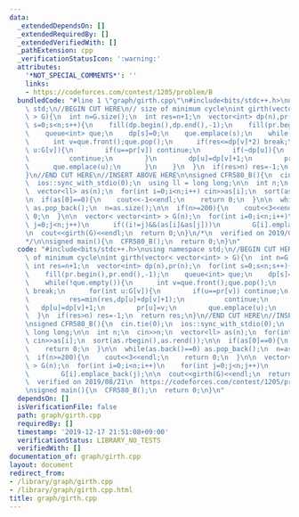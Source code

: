 ```yaml
---
data:
  _extendedDependsOn: []
  _extendedRequiredBy: []
  _extendedVerifiedWith: []
  _pathExtension: cpp
  _verificationStatusIcon: ':warning:'
  attributes:
    '*NOT_SPECIAL_COMMENTS*': ''
    links:
    - https://codeforces.com/contest/1205/problem/B
  bundledCode: "#line 1 \"graph/girth.cpp\"\n#include<bits/stdc++.h>\nusing namespace\
    \ std;\n//BEGIN CUT HERE\n// size of minimum cycle\nint girth(vector< vector<int>\
    \ > G){\n  int n=G.size();\n  int res=n+1;\n  vector<int> dp(n),pr(n);\n  for(int\
    \ s=0;s<n;s++){\n    fill(dp.begin(),dp.end(),-1);\n    fill(pr.begin(),pr.end(),-1);\n\
    \    queue<int> que;\n    dp[s]=0;\n    que.emplace(s);\n    while(!que.empty()){\n\
    \      int v=que.front();que.pop();\n      if(res<=dp[v]*2) break;\n      for(int\
    \ u:G[v]){\n        if(u==pr[v]) continue;\n        if(~dp[u]){\n          res=min(res,dp[u]+dp[v]+1);\n\
    \          continue;\n        }\n        dp[u]=dp[v]+1;\n        pr[u]=v;\n  \
    \      que.emplace(u);\n      }\n    }\n  }\n  if(res>n) res=-1;\n  return res;\n\
    }\n//END CUT HERE\n//INSERT ABOVE HERE\n\nsigned CFR580_B(){\n  cin.tie(0);\n\
    \  ios::sync_with_stdio(0);\n  using ll = long long;\n\n  int n;\n  cin>>n;\n\
    \  vector<ll> as(n);\n  for(int i=0;i<n;i++) cin>>as[i];\n  sort(as.rbegin(),as.rend());\n\
    \n  if(as[0]==0){\n    cout<<-1<<endl;\n    return 0;\n  }\n\n  while(as.back()==0)\
    \ as.pop_back();\n  n=as.size();\n\n  if(n>=200){\n    cout<<3<<endl;\n    return\
    \ 0;\n  }\n\n  vector< vector<int> > G(n);\n  for(int i=0;i<n;i++)\n    for(int\
    \ j=0;j<n;j++)\n      if((i!=j)&&(as[i]&as[j]))\n        G[i].emplace_back(j);\n\
    \n  cout<<girth(G)<<endl;\n  return 0;\n}\n/*\n  verified on 2019/08/21\n  https://codeforces.com/contest/1205/problem/B\n\
    */\n\nsigned main(){\n  CFR580_B();\n  return 0;\n}\n"
  code: "#include<bits/stdc++.h>\nusing namespace std;\n//BEGIN CUT HERE\n// size\
    \ of minimum cycle\nint girth(vector< vector<int> > G){\n  int n=G.size();\n \
    \ int res=n+1;\n  vector<int> dp(n),pr(n);\n  for(int s=0;s<n;s++){\n    fill(dp.begin(),dp.end(),-1);\n\
    \    fill(pr.begin(),pr.end(),-1);\n    queue<int> que;\n    dp[s]=0;\n    que.emplace(s);\n\
    \    while(!que.empty()){\n      int v=que.front();que.pop();\n      if(res<=dp[v]*2)\
    \ break;\n      for(int u:G[v]){\n        if(u==pr[v]) continue;\n        if(~dp[u]){\n\
    \          res=min(res,dp[u]+dp[v]+1);\n          continue;\n        }\n     \
    \   dp[u]=dp[v]+1;\n        pr[u]=v;\n        que.emplace(u);\n      }\n    }\n\
    \  }\n  if(res>n) res=-1;\n  return res;\n}\n//END CUT HERE\n//INSERT ABOVE HERE\n\
    \nsigned CFR580_B(){\n  cin.tie(0);\n  ios::sync_with_stdio(0);\n  using ll =\
    \ long long;\n\n  int n;\n  cin>>n;\n  vector<ll> as(n);\n  for(int i=0;i<n;i++)\
    \ cin>>as[i];\n  sort(as.rbegin(),as.rend());\n\n  if(as[0]==0){\n    cout<<-1<<endl;\n\
    \    return 0;\n  }\n\n  while(as.back()==0) as.pop_back();\n  n=as.size();\n\n\
    \  if(n>=200){\n    cout<<3<<endl;\n    return 0;\n  }\n\n  vector< vector<int>\
    \ > G(n);\n  for(int i=0;i<n;i++)\n    for(int j=0;j<n;j++)\n      if((i!=j)&&(as[i]&as[j]))\n\
    \        G[i].emplace_back(j);\n\n  cout<<girth(G)<<endl;\n  return 0;\n}\n/*\n\
    \  verified on 2019/08/21\n  https://codeforces.com/contest/1205/problem/B\n*/\n\
    \nsigned main(){\n  CFR580_B();\n  return 0;\n}\n"
  dependsOn: []
  isVerificationFile: false
  path: graph/girth.cpp
  requiredBy: []
  timestamp: '2019-12-17 21:51:08+09:00'
  verificationStatus: LIBRARY_NO_TESTS
  verifiedWith: []
documentation_of: graph/girth.cpp
layout: document
redirect_from:
- /library/graph/girth.cpp
- /library/graph/girth.cpp.html
title: graph/girth.cpp
---
```

